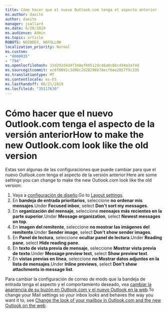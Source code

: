 ```yaml
---
title: Cómo hacer que el nuevo Outlook.com tenga el aspecto anterior
ms.author: daeite
author: daeite
manager: joallard
ms.date: 6/20/2019
ms.audience: Admin
ms.topic: article
ROBOTS: NOINDEX, NOFOLLOW
localization_priority: Normal
ms.custom:
- "8000035"
- "794"
ms.openlocfilehash: 15d292d4d4f348ef60512dc46a0c66c494a3a74d
ms.sourcegitcommit: ec6f8091c3d96c2d28296b70ecf6ee2857f9c335
ms.translationtype: MT
ms.contentlocale: es-ES
ms.lasthandoff: 06/21/2019
ms.locfileid: "35117630"
---
```

# <a name="how-to-make-the-new-outlookcom-look-like-the-old-version"></a><span data-ttu-id="ef2dc-102">Cómo hacer que el nuevo Outlook.com tenga el aspecto de la versión anterior</span><span class="sxs-lookup"><span data-stu-id="ef2dc-102">How to make the new Outlook.com look like the old version</span></span>

<span data-ttu-id="ef2dc-103">Estas son algunas de las configuraciones que puede cambiar para que el nuevo Outlook.com tenga el aspecto de la versión anterior:</span><span class="sxs-lookup"><span data-stu-id="ef2dc-103">Here are some settings you can change to make the new Outlook.com look like the old version:</span></span>

1. <span data-ttu-id="ef2dc-104">Vaya a [configuración de diseño](https://outlook.live.com/mail/options/mail/layout).</span><span class="sxs-lookup"><span data-stu-id="ef2dc-104">Go to [Layout settings](https://outlook.live.com/mail/options/mail/layout).</span></span>
1. <span data-ttu-id="ef2dc-105">En **bandeja de entrada prioritarios**, seleccione **no ordenar mis mensajes**.</span><span class="sxs-lookup"><span data-stu-id="ef2dc-105">Under **Focused inbox**, select **Don't sort my messages**.</span></span>
1. <span data-ttu-id="ef2dc-106">En **organización del mensaje**, seleccione **mensajes más recientes en la parte superior**.</span><span class="sxs-lookup"><span data-stu-id="ef2dc-106">Under **Message organization**, select **Newest messages on top**.</span></span>
1. <span data-ttu-id="ef2dc-107">En **imagen del remitente**, seleccione **no mostrar las imágenes del remitente**.</span><span class="sxs-lookup"><span data-stu-id="ef2dc-107">Under **Sender image**, select **Don't show sender images**.</span></span>
1. <span data-ttu-id="ef2dc-108">En **Panel de lectura**, seleccione **ocultar panel de lectura**.</span><span class="sxs-lookup"><span data-stu-id="ef2dc-108">Under **Reading pane**, select **Hide reading pane**.</span></span>
1. <span data-ttu-id="ef2dc-109">En **texto de vista previa de mensaje**, seleccione **Mostrar vista previa de texto**.</span><span class="sxs-lookup"><span data-stu-id="ef2dc-109">Under **Message preview text**, select **Show preview text**.</span></span>
1. <span data-ttu-id="ef2dc-110">En **vistas previas en línea**, seleccione **no Mostrar datos adjuntos en la lista de mensajes**.</span><span class="sxs-lookup"><span data-stu-id="ef2dc-110">Under **Inline previews**, select **Don't show attachments in message list**.</span></span>

<span data-ttu-id="ef2dc-111">Para cambiar la configuración de correo de modo que la bandeja de entrada tenga el aspecto y el comportamiento deseado, vea [cambiar la apariencia de su buzón en Outlook.com y el nuevo Outlook en la web](https://support.office.com/article/b41c2ecb-f23c-42b3-b7f8-659646d5e58c?wt.mc_id=Office_Outlook_com_Alchemy).</span><span class="sxs-lookup"><span data-stu-id="ef2dc-111">To change your Mail settings so your inbox looks and behaves the way you want it to, see [Change the look of your mailbox in Outlook.com and the new Outlook on the web](https://support.office.com/article/b41c2ecb-f23c-42b3-b7f8-659646d5e58c?wt.mc_id=Office_Outlook_com_Alchemy).</span></span>